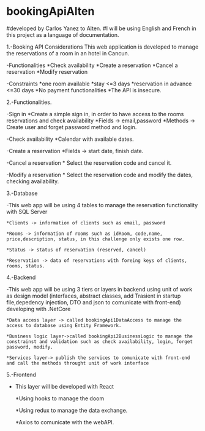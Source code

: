 # bookingApiAlten
#developed by Carlos Yanez to Alten.
#I will be using English and French in this project as a language of documentation.

1.-Booking API Considerations
  This web application is developed to manage the reservations of a room in an hotel in Cancun.
  
  
  -Functionalities 
    *Check availability
    *Create a reservation
    *Cancel a reservation
    *Modify reservation
  
  -Constraints
    *one room available
    *stay <=3 days
    *reservation in advance <=30 days
    *No payment functionalities
    *The API is insecure.


2.-Functionalities.

  -Sign in
    *Create a simple sign in, in order to have access to the rooms reservations and check availability
    *Fields -> email,password
    *Methods -> Create user and forget password method and login.

  -Check availability
    *Calendar with available dates.
    
  -Create a reservation
    *Fields -> start date, finish date.
    
  -Cancel a reservation
    * Select the reservation code and cancel it.
    
  -Modify a reservation
    * Select the reservation code and modify the dates, checking availability.
    

3.-Database

  -This web app will be using 4 tables to manage the reservation functionality with SQL Server
  
    *Clients -> information of clients such as email, password
    
    *Rooms -> information of rooms such as idRoom, code,name, price,description, status, in this challenge only exists one row.
    
    *Status -> status of reservation (reserved, cancel)    
    
    *Reservation -> data of reservations with foreing keys of clients, rooms, status.
    


4.-Backend

  -This web app will be using 3 tiers or layers in backend using unit of work as design model (interfaces, abstract classes, add Trasient in startup file,depedency injection, DTO and json to comunicate with front-end) developing with .NetCore
  
    *Data access layer -> called bookingApi1DataAccess to manage the access to database using Entity Framework.
    
    *Business logic layer->called bookingApi2BusinessLogic to manage the constrainst and validation such as check availability, login, forget password, modify.
    
    *Services layer-> publish the services to comunicate with front-end and call the methods throught unit of work interface
    
 
 5.-Frontend
 
  - This layer will be developed with React 
    
    *Using hooks to manage the doom
       
    *Using redux to manage the data exchange.
    
    *Axios to comunicate with the webAPI.
 

